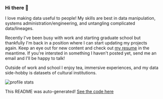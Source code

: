 ### Hi there 👋

<!--
**ct-martin/ct-martin** is a ✨ _special_ ✨ repository because its `README.md` (this file) appears on your GitHub profile.

Here are some ideas to get you started:

- 🔭 I’m currently working on ...
- 🌱 I’m currently learning ...
- 👯 I’m looking to collaborate on ...
- 🤔 I’m looking for help with ...
- 💬 Ask me about ...
- 📫 How to reach me: ...
- 😄 Pronouns: ...
- ⚡ Fun fact: ...
-->

I love making data useful to people!
My skills are best in data manipulation, systems administration/engineering, and untangling complicated data/lineages.

Recently I've been busy with work and starting graduate school but thankfully I'm back in a position where I can start updating my projects again.
Keep an eye out for new content and check out [my resume](https://ctmartin.dev/resume) in the meantime.
If you're intersted in something I haven't posted yet, send me an email and I'll be happy to talk!

Outside of work and school I enjoy tea, immersive experiences, and my data side-hobby is datasets of cultural institutions.

<!--
💻 Interests include:
* 📑 metadata
* 📈 [visualization](https://ctmartin.me/vis/)
* 🖊️ rich content editing
* 🏛 [museums & cultural institutions](https://ctmartin.me/vis/museums/)
* 🥞 [food](https://ctmartin.me/food/)

🍵 Tea drinker
-->



<!-- Stats badges -->
![profile stats](https://github-readme-stats.vercel.app/api?username=ct-martin&show_icons=true&count_private=true&include_all_commits=true&hide_rank=true&hide=stars)

This README was auto-generated! [See the code here](https://github.com/ct-martin/ct-martin/)
